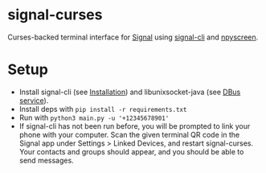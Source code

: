 # signal-curses
Curses-backed terminal interface for [Signal](https://signal.org) using [signal-cli](https://github.com/AsamK/signal-cli) and [npyscreen](https://github.com/npcole/npyscreen).

Setup
=====
* Install signal-cli (see [Installation](https://github.com/AsamK/signal-cli/blob/master/README.md)) and libunixsocket-java (see [DBus service](https://github.com/AsamK/signal-cli/wiki/DBus-service)).
* Install deps with ```pip install -r requirements.txt```
* Run with ```python3 main.py -u '+12345678901'```
* If signal-cli has not been run before, you will be prompted to link your phone with your computer. Scan the given terminal QR code in the Signal app under Settings > Linked Devices, and restart signal-curses. Your contacts and groups should appear, and you should be able to send messages.
